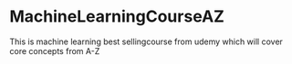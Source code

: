 # MachineLearningCourseAZ
This is machine learning best sellingcourse from udemy which will cover core concepts from A-Z 
